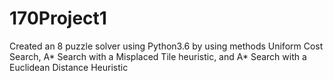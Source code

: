 # 170Project1

Created an 8 puzzle solver using Python3.6 by using methods Uniform Cost Search, A* Search with a Misplaced Tile heuristic, and A* Search with a Euclidean Distance Heuristic
